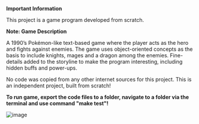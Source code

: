 **Important Information**

This project is a game program developed from scratch.

**Note: Game Description**

A 1990’s Pokémon-like text-based game where the player acts as the hero and fights against enemies.
The game uses object-oriented concepts as the basis to include knights, mages and a dragon among 
the enemies. Fine-details added to the storyline to make the program interesting, including hidden 
buffs and power-ups.

No code was copied from any other internet sources for this project.
This is an independent project, built from scratch!

**To run game, export the code files to a folder, navigate to a folder via the terminal and use command "make test"!**

![image](https://user-images.githubusercontent.com/99183587/167771575-e4ce47b2-b9d7-4ff9-b36e-0ef2b1d1c334.png)
